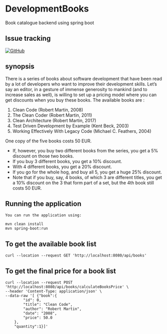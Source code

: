 # DevelopmentBooks
Book catalogue backend using spring boot
## Issue tracking
[![GitHub](https://img.shields.io/badge/issue_tracking-github-blue?logo=github)](https://github.com/2023-DEV1-072/DevelopmentBooks/issues)
## synopsis
There is a series of books about software development that have been read by a lot of developers who want to improve their development skills. Let’s say an editor, in a gesture of immense generosity to mankind (and to increase sales as well), is willing to set up a pricing model where you can get discounts when you buy these books. The available books are :
1. Clean Code (Robert Martin, 2008)
2. The Clean Coder (Robert Martin, 2011)
3. Clean Architecture (Robert Martin, 2017)
4. Test Driven Development by Example (Kent Beck, 2003)
5. Working Effectively With Legacy Code (Michael C. Feathers, 2004)

One copy of the five books costs 50 EUR.
- If, however, you buy two different books from the series, you get a 5% discount on those two books.
- If you buy 3 different books, you get a 10% discount.
- With 4 different books, you get a 20% discount.
- If you go for the whole hog, and buy all 5, you get a huge 25% discount.
- Note that if you buy, say, 4 books, of which 3 are different titles, you get a 10% discount on the 3 that form part of a set, but the 4th book still costs 50 EUR.

## Running the application
```
You can run the application using:

mvn clean install
mvn spring-boot:run
```
## To get the available book list
```
curl --location --request GET 'http://localhost:8080/api/books'
```
## To get the final price for a  book list
```
curl --location --request POST 'http://localhost:8080/api/books/calculateBooksPrice' \
--header 'Content-Type: application/json' \
--data-raw '[ {"book":{
        "id": 0,
        "title": "Clean Code",
        "author": "Robert Martin",
        "date": "2008",
        "price": 50.0
    },
    "quantity":1}]'
```